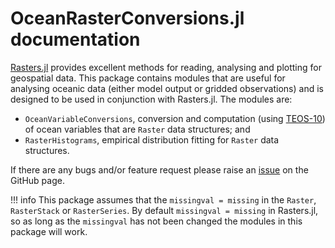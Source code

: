 # OceanRasterConversions.jl documentation

[Rasters.jl](https://rafaqz.github.io/Rasters.jl/dev/) provides excellent methods for reading, analysing and plotting for geospatial data.
This package contains modules that are useful for analysing oceanic data (either model output or gridded observations) and is designed to be used in conjunction with Rasters.jl.
The modules are:

- `OceanVariableConversions`, conversion and computation (using [TEOS-10](https://www.teos-10.org/pubs/gsw/html/gsw_front_page.html)) of ocean variables that are `Raster` data structures; and
- `RasterHistograms`, empirical distribution fitting for `Raster` data structures.

If there are any bugs and/or feature request please raise an [issue](https://github.com/jbisits/OceanRasterConversions.jl/issues) on the GitHub page.

!!! info
    This package assumes that the `missingval = missing` in the `Raster`, `RasterStack` or `RasterSeries`.
    By default `missingval = missing` in Rasters.jl, so as long as the `missingval` has not been changed the modules in this package will work.
